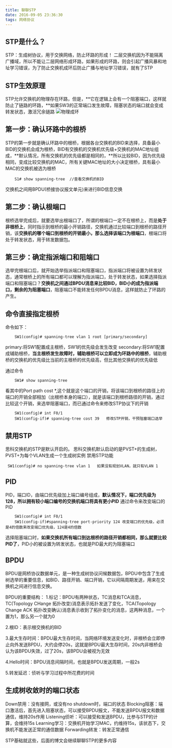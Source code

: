 ```yaml
---
title: 聊聊STP
date: 2016-09-05 23:36:30
tags: 网络协议
---
```


## STP是什么？
STP：生成树协议，用于交换网络，防止环路的形成！
二层交换机因为不能隔离广播域，所以不能让二层网络形成环路，如果形成的环路，则会引起广播风暴和地址学习错误，为了防止交换机成环后防止广播与地址学习错误，就有了STP

## STP生效原理
STP允许交换机的物理存在环路，但是，**它在逻辑上会有一个阻塞端口，这样就防止了链路的环路，**如果SW3的正常端口发生故障，阻塞状态的端口就会变成转发状态，激活冗余链路
![物理成环](http://obfs4iize.bkt.clouddn.com/%E6%88%90%E7%8E%AF%E9%93%BE%E8%B7%AF.png)

## 第一步：确认环路中的根桥
STP的第一步就是确认环路中的根桥，根据各台交换机的BID来选择，具备最小BID的交换机会成为根桥，BID有交换机的交换机优先级+交换机的MAC地址组成，**默认情况，所有交换机的优先级都是相同的，**所以比较BID，因为优先级相同，变成比较交换机的MAC，所有关键MAC地址的大小决定根桥，具有最小MAC的交换机被选为根桥

```
	S1# show spanning-tree  //查看交换机的BID
```

交换机之间用BPDU(桥接协议报文单元)来进行BID信息交换

## 第二步：确认根端口
根桥选举完成后，就要选举出根端口了，所谓的根端口一定不在根桥上，而是**处于非根桥上**，同时指示到根桥的最小开销路径，交换机通过比较端口到根桥的路径开销，该**交换机的哪个端口到根桥的开销最小，那么选择该端口为根端口**，根端口将处于转发状态，用于转发数据包。

## 第三步：确定指派端口和阻端口
选举完根端口后，就开始选举指派端口和阻塞端口，指派端口将被设置为转发状态，通常根桥上的所有端口都可以理解为指派端口，处于转发状态，如果选择指派端口和阻塞端口？**交换机之间通过BPDU消息来比较BID，BID小的成为指派端口，剩余的为阻塞端口**，阻塞端口不能转发任何BPDU消息，这样就防止了环路的产生。

## 命令直接指定根桥
命令如下：
```
	SW1(config)# spanning-tree vlan 1 root [primary/secondary]
```
primary:将SW1配置成主根桥，SW1的优先级会发生改变
secondary:将SW1配置成辅助根桥，**当主根桥发生故障时，辅助根桥可以立即成为环路中的根桥**，辅助根桥的交换机的优先级比当前的主根桥的优先级高，但比其他交换机的优先级低


通过命令
```	
	SW1# show spanning-tree
```
看其中的Port path cost *,这个就是这个端口的开销，将该端口到根桥的路径上的端口的开销全部相加（出根桥本身的端口），就是该端口到根桥路径的开销，通过比较这个开销，来选举阻塞端口，而已通过命令来修改STP协议下的开销
```
	SW1(config)# int F0/1
	SW1(config-if)# spanning-tree cost 39	修改STP开销，干预阻塞端口选举
```

## 禁用STP
思科交换机的STP是默认开启的。
思科交换机默认启动的是PVST+的生成树，PVST+为每个VLAN生成一个生成树实例
禁用STP功能
```
 SW1(config)# no spanning-tree vlan 1	如果没有规划VLAN，就只有VLAN 1
```

## PID
PID，端口ID，由端口优先级加上端口编号组成，**默认情况下，端口优先级为128，所以拥有较小端口编号的交换机端口将具有更小PID**
通过命令来改变端口的PID
```
	SW1(config)# int F0/1
	SW1(config-if)#spanning-tree port-priority 124 改变端口的优先级，必须是4的倍数来改变端口优先级，124是4的倍数
```

选择阻塞端口时，**如果交换机所有端口到达根桥的路径开销都相同，那么就要比较PID了**，PID小的被设置为转发状态，也就是PID最大的为阻塞端口

## BPDU
BPDU是网桥协议数据单元，是一种生成树协议问候数据包，BPDU中包含了生成树选举的重要信息，如BID、路径开销、端口开销，它以间隔周期发送，用来在交换机之间进行信息交换。

BPDU的重要结构：
1.标记：BPDU有两种状态，TC消息和TCA消息，TC(Topology CHange 拓扑改变)消息表示拓扑发送了变化，TCA(Topology Change ACK 拓扑改变确认)消息表示收到了拓扑变化的消息，这两种消息，一个置为1，那么另一个就为0

2.根ID：表示根交换机的BID

3.最大生存时间：BPDU最大生存时间，当网络环境发送变化时，非根桥会立即停止向外发送BPDU，大约会停20s，这就是BPDU最大生存时间，20s内非根桥会认为该BPDU失效，过了20s，该BPDU会被视为无效

4.Hello时间：BPDU消息间隔时间，也就是BPDU发送周期，一般2s

5.转发延迟：侦听与学习过程中所花费的时间

## 生成树收敛时的端口状态

Down禁用：没有接网，或没有no shutdown时，端口的状态
Blocking阻塞：端口激活后，首先进入阻塞状态，可以接受BPDU报文，不能发送BPDU报文和数据通信，维持20s作用
Listening侦听：可以接受和发送BPDU，比参与STP的计算，会维持15s
Learning学习：交换机开始学习MAC，约维持15s，该状态下，交换机不能发送正常的通信数据
Forwarding转发：转发正常通信

STP基础就这些，后面的博文会继续聊聊STP的更多内容
